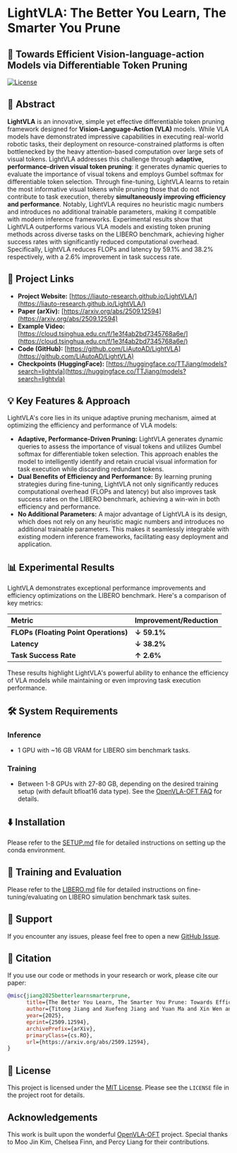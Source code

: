# LightVLA: The Better You Learn, The Smarter You Prune

## 🚀 Towards Efficient Vision-language-action Models via Differentiable Token Pruning

[![License](https://img.shields.io/badge/License-MIT-blue.svg)](https://opensource.org/licenses/MIT)

## 📝 Abstract

**LightVLA** is an innovative, simple yet effective differentiable token pruning framework designed for **Vision-Language-Action (VLA)** models. While VLA models have demonstrated impressive capabilities in executing real-world robotic tasks, their deployment on resource-constrained platforms is often bottlenecked by the heavy attention-based computation over large sets of visual tokens. LightVLA addresses this challenge through **adaptive, performance-driven visual token pruning**: it generates dynamic queries to evaluate the importance of visual tokens and employs Gumbel softmax for differentiable token selection. Through fine-tuning, LightVLA learns to retain the most informative visual tokens while pruning those that do not contribute to task execution, thereby **simultaneously improving efficiency and performance**. Notably, LightVLA requires no heuristic magic numbers and introduces no additional trainable parameters, making it compatible with modern inference frameworks. Experimental results show that LightVLA outperforms various VLA models and existing token pruning methods across diverse tasks on the LIBERO benchmark, achieving higher success rates with significantly reduced computational overhead. Specifically, LightVLA reduces FLOPs and latency by 59.1% and 38.2% respectively, with a 2.6% improvement in task success rate.

## 🔗 Project Links

*   **Project Website:** [https://liauto-research.github.io/LightVLA/](https://liauto-research.github.io/LightVLA/)
*   **Paper (arXiv):** [https://arxiv.org/abs/2509.12594](https://arxiv.org/abs/2509.12594)
*   **Example Video:** [https://cloud.tsinghua.edu.cn/f/1e3f4ab2bd7345768a6e/](https://cloud.tsinghua.edu.cn/f/1e3f4ab2bd7345768a6e/)
*   **Code (GitHub):** [https://github.com/LiAutoAD/LightVLA](https://github.com/LiAutoAD/LightVLA)
*   **Checkpoints (HuggingFace):** [https://huggingface.co/TTJiang/models?search=lightvla](https://huggingface.co/TTJiang/models?search=lightvla)

## 💡 Key Features & Approach

LightVLA's core lies in its unique adaptive pruning mechanism, aimed at optimizing the efficiency and performance of VLA models:

*   **Adaptive, Performance-Driven Pruning:** LightVLA generates dynamic queries to assess the importance of visual tokens and utilizes Gumbel softmax for differentiable token selection. This approach enables the model to intelligently identify and retain crucial visual information for task execution while discarding redundant tokens.
*   **Dual Benefits of Efficiency and Performance:** By learning pruning strategies during fine-tuning, LightVLA not only significantly reduces computational overhead (FLOPs and latency) but also improves task success rates on the LIBERO benchmark, achieving a win-win in both efficiency and performance.
*   **No Additional Parameters:** A major advantage of LightVLA is its design, which does not rely on any heuristic magic numbers and introduces no additional trainable parameters. This makes it seamlessly integrable with existing modern inference frameworks, facilitating easy deployment and application.

## 📊 Experimental Results

LightVLA demonstrates exceptional performance improvements and efficiency optimizations on the LIBERO benchmark. Here's a comparison of key metrics:

| Metric                 | Improvement/Reduction |
| :--------------------- | :-------------------- |
| **FLOPs (Floating Point Operations)** | **↓ 59.1%**           |
| **Latency**            | **↓ 38.2%**           |
| **Task Success Rate**  | **↑ 2.6%**            |

These results highlight LightVLA's powerful ability to enhance the efficiency of VLA models while maintaining or even improving task execution performance.

## 🛠️ System Requirements

### Inference

*   1 GPU with ~16 GB VRAM for LIBERO sim benchmark tasks.

### Training

*   Between 1-8 GPUs with 27-80 GB, depending on the desired training setup (with default bfloat16 data type). See the [OpenVLA-OFT FAQ](https://openaivla.github.io/openvla-oft/faq.html) for details.

## ⬇️ Installation

Please refer to the [SETUP.md](SETUP.md) file for detailed instructions on setting up the conda environment.

## 🚀 Training and Evaluation

Please refer to the [LIBERO.md](LIBERO.md) file for detailed instructions on fine-tuning/evaluating on LIBERO simulation benchmark task suites.

## 🤝 Support

If you encounter any issues, please feel free to open a new [GitHub Issue](https://github.com/LiAutoAD/LightVLA/issues).

## 📝 Citation

If you use our code or methods in your research or work, please cite our paper:

```bibtex
@misc{jiang2025betterlearnsmarterprune,
      title={The Better You Learn, The Smarter You Prune: Towards Efficient Vision-language-action Models via Differentiable Token Pruning}, 
      author={Titong Jiang and Xuefeng Jiang and Yuan Ma and Xin Wen and Bailin Li and Kun Zhan and Peng Jia and Yahui Liu and Sheng Sun and Xianpeng Lang},
      year={2025},
      eprint={2509.12594},
      archivePrefix={arXiv},
      primaryClass={cs.RO},
      url={https://arxiv.org/abs/2509.12594}, 
}
```

## 📜 License

This project is licensed under the [MIT License](LICENSE). Please see the `LICENSE` file in the project root for details.

## Acknowledgements

This work is built upon the wonderful [OpenVLA-OFT](https://openaivla.github.io/openvla-oft/) project. Special thanks to Moo Jin Kim, Chelsea Finn, and Percy Liang for their contributions.
